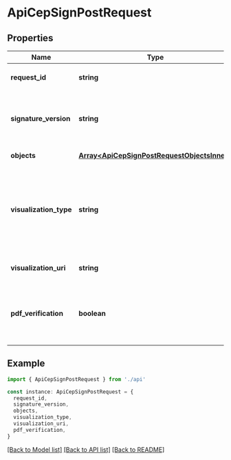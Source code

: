 # ApiCepSignPostRequest

## Properties

| Name                   | Type                                                                                       | Description                                                                                                       | Notes                             |
| ---------------------- | ------------------------------------------------------------------------------------------ | ----------------------------------------------------------------------------------------------------------------- | --------------------------------- |
| **request_id**         | **string**                                                                                 | Identifikátor požiadavky.                                                                                         | [optional] [default to undefined] |
| **signature_version**  | **string**                                                                                 | Verzia profilu XAdES-ZEP 1.0, 1.1 alebo 2.0 podpisu.                                                              | [optional] [default to undefined] |
| **objects**            | [**Array&lt;ApiCepSignPostRequestObjectsInner&gt;**](ApiCepSignPostRequestObjectsInner.md) |                                                                                                                   | [default to undefined]            |
| **visualization_type** | **string**                                                                                 | Typ podpisovej vizualizácie. Poznámka, v prípade hodnoty &#x60;XML&#x60; sa použije &#x60;TXT&#x60; vizualizácia. | [optional] [default to undefined] |
| **visualization_uri**  | **string**                                                                                 | Identifikátor podpisovej vizualizácie.                                                                            | [optional] [default to undefined] |
| **pdf_verification**   | **boolean**                                                                                | Indikátor overenia obsahu objektu podľa štandardu PDF/A-1a.                                                       | [optional] [default to undefined] |

## Example

```typescript
import { ApiCepSignPostRequest } from './api'

const instance: ApiCepSignPostRequest = {
  request_id,
  signature_version,
  objects,
  visualization_type,
  visualization_uri,
  pdf_verification,
}
```

[[Back to Model list]](../README.md#documentation-for-models) [[Back to API list]](../README.md#documentation-for-api-endpoints) [[Back to README]](../README.md)
